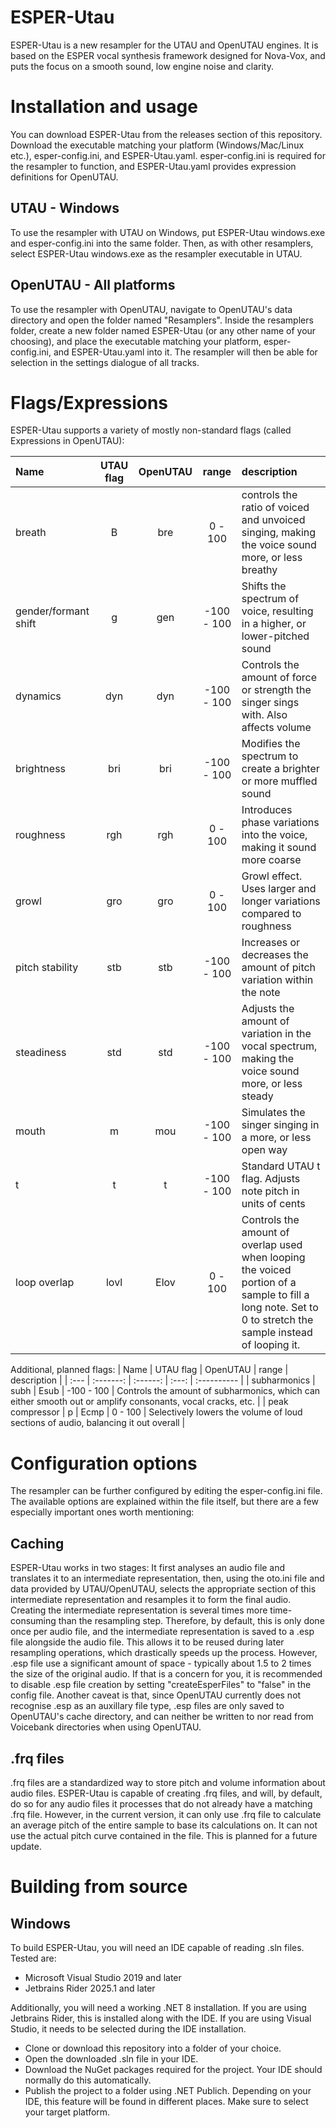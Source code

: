 # ESPER-Utau

ESPER-Utau is a new resampler for the UTAU and OpenUTAU engines.
It is based on the ESPER vocal synthesis framework designed for Nova-Vox, and puts the focus on a smooth sound, low engine noise and clarity.

# Installation and usage
You can download ESPER-Utau from the releases section of this repository.
Download the executable matching your platform (Windows/Mac/Linux etc.), esper-config.ini, and ESPER-Utau.yaml.
esper-config.ini is required for the resampler to function, and ESPER-Utau.yaml provides expression definitions for OpenUTAU.

## UTAU - Windows
To use the resampler with UTAU on Windows, put ESPER-Utau windows.exe and esper-config.ini into the same folder.
Then, as with other resamplers, select ESPER-Utau windows.exe as the resampler executable in UTAU.

## OpenUTAU - All platforms
To use the resampler with OpenUTAU, navigate to OpenUTAU's data directory and open the folder named "Resamplers".
Inside the resamplers folder, create a new folder named ESPER-Utau (or any other name of your choosing), and place the executable matching your platform, esper-config.ini, and ESPER-Utau.yaml into it.
The resampler will then be able for selection in the settings dialogue of all tracks.

# Flags/Expressions
ESPER-Utau supports a variety of mostly non-standard flags (called Expressions in OpenUTAU):

| Name | UTAU flag | OpenUTAU | range | description |
| :--- | :-------: | :------: | :---: | :---------- | 
| breath | B | bre | 0 - 100 | controls the ratio of voiced and unvoiced singing, making the voice sound more, or less breathy |
| gender/formant shift | g | gen | -100 - 100 | Shifts the spectrum of voice, resulting in a higher, or lower-pitched sound |
| dynamics | dyn | dyn | -100 - 100 | Controls the amount of force or strength the singer sings with. Also affects volume |
| brightness | bri | bri | -100 - 100 |  Modifies the spectrum to create a brighter or more muffled sound |
| roughness | rgh | rgh | 0 - 100 | Introduces phase variations into the voice, making it sound more coarse |
| growl | gro | gro | 0 - 100 | Growl effect. Uses larger and longer variations compared to roughness |
| pitch stability | stb | stb | -100 - 100 | Increases or decreases the amount of pitch variation within the note |
| steadiness | std | std | -100 - 100 | Adjusts the amount of variation in the vocal spectrum, making the voice sound more, or less steady |
| mouth | m | mou | -100 - 100 | Simulates the singer singing in a more, or less open way |
| t | t | t | -100 - 100 | Standard UTAU t flag. Adjusts note pitch in units of cents |
| loop overlap | lovl | Elov | 0 - 100 | Controls the amount of overlap used when looping the voiced portion of a sample to fill a long note. Set to 0 to stretch the sample instead of looping it.|

Additional, planned flags:
| Name | UTAU flag | OpenUTAU | range | description |
| :--- | :-------: | :------: | :---: | :---------- |
| subharmonics | subh | Esub | -100 - 100 | Controls the amount of subharmonics, which can either smooth out or amplify consonants, vocal cracks, etc. |
| peak compressor | p | Ecmp | 0 - 100 | Selectively lowers the volume of loud sections of audio, balancing it out overall |

# Configuration options
The resampler can be further configured by editing the esper-config.ini file. The available options are explained within the file itself, but there are a few especially important ones worth mentioning:

## Caching
ESPER-Utau works in two stages: It first analyses an audio file and translates it to an intermediate representation, then, using the oto.ini file and data provided by UTAU/OpenUTAU, selects the appropriate section of this intermediate representation and resamples it to form the final audio.
Creating the intermediate representation is several times more time-consuming than the resampling step. Therefore, by default, this is only done once per audio file, and the intermediate representation is saved to a .esp file alongside the audio file.
This allows it to be reused during later resampling operations, which drastically speeds up the process.
However, .esp file use a significant amount of space - typically about 1.5 to 2 times the size of the original audio. If that is a concern for you, it is recommended to disable .esp file creation by setting "createEsperFiles" to "false" in the config file.
Another caveat is that, since OpenUTAU currently does not recognise .esp as an auxillary file type, .esp files are only saved to OpenUTAU's cache directory, and can neither be written to nor read from Voicebank directories when using OpenUTAU.

## .frq files
.frq files are a standardized way to store pitch and volume information about audio files.
ESPER-Utau is capable of creating .frq files, and will, by default, do so for any audio files it processes that do not already have a matching .frq file.
However, in the current version, it can only use .frq file to calculate an average pitch of the entire sample to base its calculations on. It can not use the actual pitch curve contained in the file.
This is planned for a future update.

# Building from source

## Windows

To build ESPER-Utau, you will need an IDE capable of reading .sln files. Tested are:
- Microsoft Visual Studio 2019 and later
- Jetbrains Rider 2025.1 and later

Additionally, you will need a working .NET 8 installation. If you are using Jetbrains Rider, this is installed along with the IDE. If you are using Visual Studio, it needs to be selected during the IDE installation. 

- Clone or download this repository into a folder of your choice.
- Open the downloaded .sln file in your IDE.
- Download the NuGet packages required for the project. Your IDE should normally do this automatically.
- Publish the project to a folder using .NET Publich. Depending on your IDE, this feature will be found in different places. Make sure to select your target platform.
